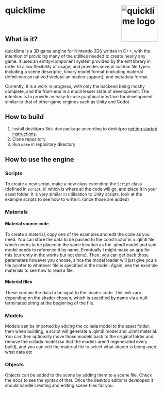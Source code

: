 # quicklime <img src="https://github.com/Squareheron942/quicklime/assets/82814680/7ebc38b2-f0a1-424c-8a5c-a55221204f53" alt="quicklime logo" width="120" height="120" align="right">
<br/>

## What is it?

quicklime is a 3D game engine for Nintendo 3DS written in C++, with the intention of providing many of the utilities needed to create nearly any game. It uses an entity-component system provided by the entt library in order to allow flexibility of usage, and provides several custom file types including a scene descriptor, binary model format (including material definitions an natived skeletal animation support), and metadata format.

Currently, it is a work in progress, with only the backend being mostly complete, and the front-end in a much lesser state of development. The intention is to provide an easy-to-use graphical interface for development similar to that of other game engines such as Unity and Godot.

## How to build

1. Install devkitpro 3ds-dev package according to devkitpro [getting started instructions](https://devkitpro.org/wiki/Getting_Started).
2. Clone repository
3. Run `make` in repository directory

## How to use the engine

### Scripts
To create a new script, make a new class extending the `Script` class (defined in `script.h`) which is where all the code will go, and place it in your asset folder.
It is very similar in utilisation to Unity scripts, look at the example scripts to see how to write it. (once those are added)

### Materials

#### Material source code
To create a material, copy one of the examples and edit the code as you need.
You can store the data to be passed to the constructor in a .qlmtl file, which needs to be placed in the same location as the .qlmdl model and said model needs to reference it by name.
Eventually I might make an app for this (currently in the works but not done). Then, you can get back those parameters however you choose, since the model loader will just give you a file pointer to whatever file is specified in the model. 
Again, see the example materials to see how to read a file.

#### Material files
These contain the data to be input to the shader code. This will vary depending on the shader chosen, which is specified by name via a null-terminated string at the beginning of the file.

### Models

Models can be imported by adding the collada model to the asset folder, then when building, a script will generate a .qlmdl model and .qlmtl material. You can then optionally move those models back to the original folder and remove the collada model (so that the models aren't regenerated every build), and you can edit the material file to select what shader is being used, what data etc

### Objects

Objects can be added to the scene by adding them to a scene file. Check the docs to see the syntax of that. Once the desktop editor is developed it should handle creating and editing scene files for you.
